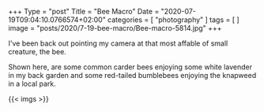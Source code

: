 ﻿+++
Type = "post"
Title = "Bee Macro"
Date = "2020-07-19T09:04:10.0766574+02:00"
categories = [ "photography" ]
tags = [
]
image = "posts/2020/7-19-bee-macro/Bee-macro-5814.jpg"
+++

I've been back out pointing my camera at that most affable of small creature, the bee.

<!--more-->

Shown here, are some common carder bees enjoying some white lavender in my back garden and some red-tailed bumblebees enjoying the knapweed in a local park.

{{< imgs >}}